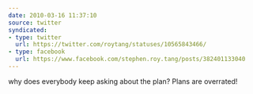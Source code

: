 ```yaml
---
date: 2010-03-16 11:37:10
source: twitter
syndicated:
- type: twitter
  url: https://twitter.com/roytang/statuses/10565843466/
- type: facebook
  url: https://www.facebook.com/stephen.roy.tang/posts/382401133040
---
```


why does everybody keep asking about the plan? Plans are overrated!